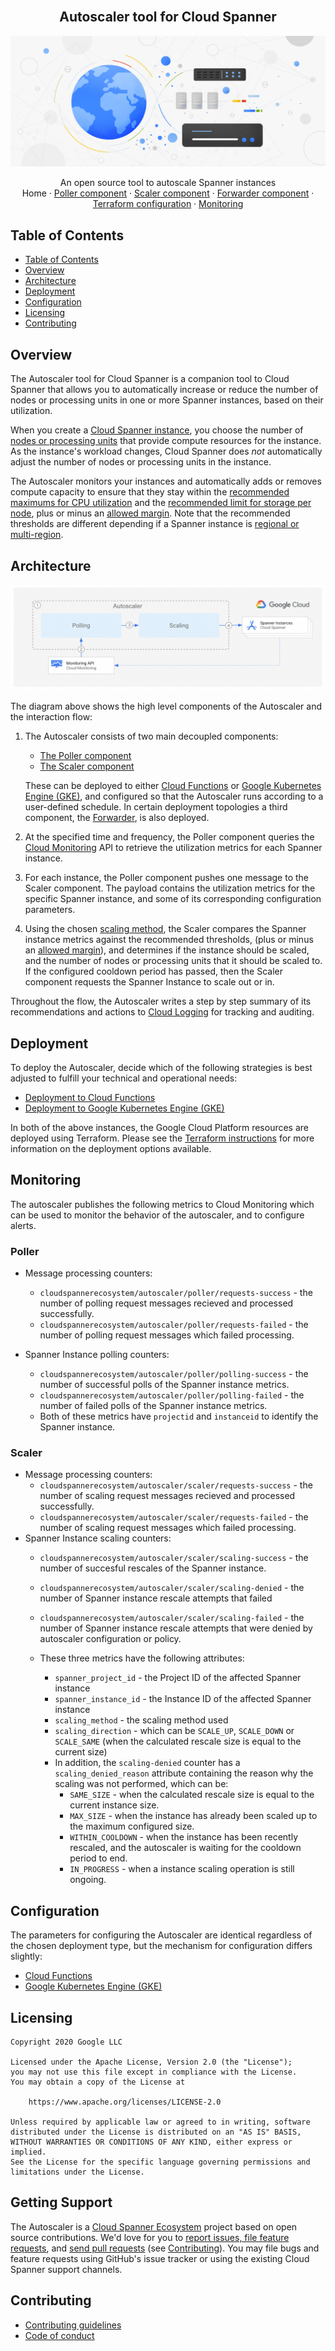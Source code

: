 <br />
<p align="center">
  <h2 align="center">Autoscaler tool for Cloud Spanner</h2>
  <img alt="Autoscaler" src="resources/BlogHeader_Database_3.max-2200x2200.jpg">

  <p align="center">
    An open source tool to autoscale Spanner instances
    <br />
    Home
    ·
    <a href="src/poller/README.md">Poller component</a>
    ·
    <a href="src/scaler/README.md">Scaler component</a>
    ·
    <a href="src/forwarder/README.md">Forwarder component</a>
    ·
    <a href="terraform/README.md">Terraform configuration</a>
    ·
    <a href="terraform/README.md#Monitoring">Monitoring</a>
  </p>
</p>

## Table of Contents

*   [Table of Contents](#table-of-contents)
*   [Overview](#overview)
*   [Architecture](#architecture)
*   [Deployment](#deployment)
*   [Configuration](#configuration)
*   [Licensing](#licensing)
*   [Contributing](#contributing)

## Overview

The Autoscaler tool for Cloud Spanner is a companion tool to Cloud Spanner
that allows you to automatically increase or reduce the number of nodes or
processing units in one or more Spanner instances, based on their utilization.

When you create a [Cloud Spanner instance][spanner-instance], you choose the
number of [nodes or processing units][compute-capacity] that provide compute
resources for the instance. As the instance's workload changes, Cloud Spanner
does *not* automatically adjust the number of nodes or processing units in the
instance.

The Autoscaler monitors your instances and automatically adds or
removes compute capacity to ensure that they stay within the
[recommended maximums for CPU utilization][spanner-max-cpu] and the
[recommended limit for storage per node][spanner-max-storage], plus or
minus an [allowed margin](src/poller/README.md#margins). Note that the
recommended thresholds are different depending if a Spanner instance is
[regional or multi-region][spanner-regional].

## Architecture

![architecture-abstract](resources/architecture-abstract.png)

The diagram above shows the high level components of the Autoscaler and the
interaction flow:

1.  The Autoscaler consists of two main decoupled components:
    *   [The Poller component][autoscaler-poller]
    *   [The Scaler component][autoscaler-scaler]

    These can be deployed to either [Cloud Functions][cloud-functions] or
    [Google Kubernetes Engine (GKE)][gke], and configured so that the
    Autoscaler runs according to a user-defined schedule. In certain deployment
    topologies a third component, the [Forwarder][autoscaler-forwarder], is also
    deployed.

2.  At the specified time and frequency, the Poller component queries the
    [Cloud Monitoring][cloud-monitoring] API to retrieve the utilization metrics
    for each Spanner instance.

3.  For each instance, the Poller component pushes one message to the Scaler
    component. The payload contains the utilization metrics for the
    specific Spanner instance, and some of its corresponding configuration
    parameters.

4.  Using the chosen [scaling method](src/scaler/README.md#scaling-methods),
    the Scaler compares the Spanner instance metrics against the recommended
    thresholds, (plus or minus an [allowed margin](src/poller/README.md#margins)),
    and determines if the instance should be scaled, and the number of nodes or
    processing units that it should be scaled to. If the configured cooldown
    period has passed, then the Scaler component requests the Spanner Instance
    to scale out or in.

Throughout the flow, the Autoscaler writes a step by step summary
of its recommendations and actions to [Cloud Logging][cloud-logging] for
tracking and auditing.

## Deployment

To deploy the Autoscaler, decide which of the following strategies
is best adjusted to fulfill your technical and operational needs:

*   [Deployment to Cloud Functions](terraform/cloud-functions/README.md)
*   [Deployment to Google Kubernetes Engine (GKE)](terraform/gke/README.md)

In both of the above instances, the Google Cloud Platform resources are
deployed using Terraform. Please see the [Terraform instructions](terraform/README.md)
for more information on the deployment options available.

## Monitoring

The autoscaler publishes the following metrics to Cloud Monitoring which can be
used to monitor the behavior of the autoscaler, and to configure alerts.

### Poller

*   Message processing counters:
    *   `cloudspannerecosystem/autoscaler/poller/requests-success` - the number
        of polling request messages recieved and processed successfully.
    *   `cloudspannerecosystem/autoscaler/poller/requests-failed` - the number
        of polling request messages which failed processing.

*   Spanner Instance polling counters:
    *   `cloudspannerecosystem/autoscaler/poller/polling-success` - the number
        of successful polls of the Spanner instance metrics.
    *   `cloudspannerecosystem/autoscaler/poller/polling-failed` - the number of
        failed polls of the Spanner instance metrics.
    *   Both of these metrics have `projectid` and `instanceid` to identify the
        Spanner instance.

### Scaler

*   Message processing counters:
    *   `cloudspannerecosystem/autoscaler/scaler/requests-success` - the number
        of scaling request messages recieved and processed successfully.
    *   `cloudspannerecosystem/autoscaler/scaler/requests-failed` - the number
        of scaling request messages which failed processing.
*   Spanner Instance scaling counters:
    *   `cloudspannerecosystem/autoscaler/scaler/scaling-success` - the number
        of succesful rescales of the Spanner instance.
    *   `cloudspannerecosystem/autoscaler/scaler/scaling-denied` - the number of
        Spanner instance rescale attempts that failed
    *   `cloudspannerecosystem/autoscaler/scaler/scaling-failed` - the number of
        Spanner instance rescale attempts that were denied by autoscaler
        configuration or policy.

    *   These three metrics have the following attributes:
        *   `spanner_project_id` - the Project ID of the affected Spanner
            instance
        *   `spanner_instance_id` - the Instance ID of the affected Spanner
            instance
        *   `scaling_method` - the scaling method used
        *   `scaling_direction` - which can be `SCALE_UP`, `SCALE_DOWN` or
            `SCALE_SAME` (when the calculated rescale size is equal to the
            current size)
        *   In addition, the `scaling-denied` counter has a `scaling_denied_reason`
            attribute containing the reason why the scaling was not performed, which
            can be:
            *   `SAME_SIZE` - when the calculated rescale size is equal to the
                current instance size.
            *   `MAX_SIZE` - when the instance has already been scaled up to the
                maximum configured size.
            *   `WITHIN_COOLDOWN` - when the instance has been recently rescaled,
                and the autoscaler is waiting for the cooldown period to end.
            *   `IN_PROGRESS` - when a instance scaling operation is still
                ongoing.

## Configuration

The parameters for configuring the Autoscaler are identical regardless of the chosen
deployment type, but the mechanism for configuration differs slightly:

*   [Cloud Functions](terraform/cloud-functions/README.md#configuration)
*   [Google Kubernetes Engine (GKE)](terraform/gke/README.md#building-and-deploying-the-autoscaler-services)

## Licensing

```lang-none
Copyright 2020 Google LLC

Licensed under the Apache License, Version 2.0 (the "License");
you may not use this file except in compliance with the License.
You may obtain a copy of the License at

    https://www.apache.org/licenses/LICENSE-2.0

Unless required by applicable law or agreed to in writing, software
distributed under the License is distributed on an "AS IS" BASIS,
WITHOUT WARRANTIES OR CONDITIONS OF ANY KIND, either express or implied.
See the License for the specific language governing permissions and
limitations under the License.
```

## Getting Support

The Autoscaler is a [Cloud Spanner Ecosystem](https://www.cloudspannerecosystem.dev/about)
project based on open source contributions. We'd love for you to
[report issues, file feature requests][new-issue], and [send pull requests][new-pr]
(see [Contributing](README.md#contributing)). You may file bugs and feature
requests using GitHub's issue tracker or using the existing Cloud Spanner
support channels.

## Contributing

*   [Contributing guidelines][contributing-guidelines]
*   [Code of conduct][code-of-conduct]

<!-- LINKS: https://www.markdownguide.org/basic-syntax/#reference-style-links -->

[autoscaler-poller]: src/poller/README.md
[autoscaler-scaler]: src/scaler/README.md
[autoscaler-forwarder]: src/forwarder/README.md
[cloud-functions]: https://cloud.google.com/functions
[cloud-monitoring]: https://cloud.google.com/monitoring
[cloud-logging]: https://cloud.google.com/logging
[compute-capacity]: https://cloud.google.com/spanner/docs/compute-capacity#compute_capacity
[code-of-conduct]: code-of-conduct.md
[contributing-guidelines]: contributing.md
[gke]: https://cloud.google.com/kubernetes-engine
[new-issue]: https://github.com/cloudspannerecosystem/autoscaler/issues/new
[new-pr]: https://github.com/cloudspannerecosystem/autoscaler/compare
[spanner-instance]: https://cloud.google.com/spanner/docs/instances
[spanner-max-cpu]: https://cloud.google.com/spanner/docs/cpu-utilization#recommended-max
[spanner-max-storage]: https://cloud.google.com/spanner/docs/monitoring-cloud#storage
[spanner-regional]: https://cloud.google.com/spanner/docs/instances#configuration
